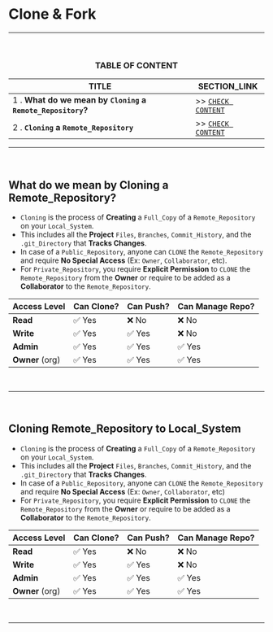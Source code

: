 # Clone & Fork
---
<br>
<div align="center">
 
### TABLE OF CONTENT
 
| TITLE                                                                                                           | SECTION_LINK                                                                                  |
|-----------------------------------------------------------------------------------------------------------------|-----------------------------------------------------------------------------------------------|
| 1 .  **What do we mean by `Cloning` a `Remote_Repository`?**                                                    | >> [` CHECK CONTENT `](#what-do-we-mean-by-cloning-a-remote_repository)                       |
| 2 .  **`Cloning` a `Remote_Repository`**                                                                        | >> [` CHECK CONTENT `](#cloning-remote_repository-to-local_system)                            |
</div>
 
---
<br>

## What do we mean by Cloning a Remote_Repository?
- `Cloning` is the process of **Creating** a `Full_Copy` of a `Remote_Repository` on your `Local_System`.
- This includes all the **Project** `Files`, `Branches`, `Commit_History`, and the `.git_Directory` that **Tracks Changes**.
- In case of a `Public_Repository`, anyone can `CLONE` the `Remote_Repository` and require **No Special Access** (Ex: `Owner`, `Collaborator`, etc).
- For `Private_Repository`, you require **Explicit Permission** to `CLONE` the `Remote_Repository` from the **Owner** or require to be added as a **Collaborator** to the `Remote_Repository`.<br>

|**Access Level** | **Can Clone?**  | **Can Push?** | **Can Manage Repo?** |
| --------------- | --------------- | ------------- | -------------------- |
|**Read**         | ✅ Yes         | ❌ No         | ❌ No               |
| **Write**       | ✅ Yes         | ✅ Yes        | ❌ No               |
| **Admin**       | ✅ Yes         | ✅ Yes        | ✅ Yes              | 
| **Owner** (org) | ✅ Yes         | ✅ Yes        | ✅ Yes              |
<br>

---
<br>

## Cloning Remote_Repository to Local_System
-  `Cloning` is the process of **Creating** a `Full_Copy` of a `Remote_Repository` on your `Local_System`.
-  This includes all the **Project** `Files`, `Branches`, `Commit_History`, and the `.git_Directory` that **Tracks Changes**.
-  In case of a `Public_Repository`, anyone can `CLONE` the `Remote_Repository` and require **No Special Access** (Ex: `Owner`, `Collaborator`, etc)
-  For `Private_Repository`, you require **Explicit Permission** to `CLONE` the `Remote_Repository` from the **Owner** or require to be added as a **Collaborator** to the `Remote_Repository`.<br>

|**Access Level** | **Can Clone?**  | **Can Push?** | **Can Manage Repo?** |
| --------------- | --------------- | ------------- | -------------------- |
|**Read**         | ✅ Yes         | ❌ No         | ❌ No               |
| **Write**       | ✅ Yes         | ✅ Yes        | ❌ No               |
| **Admin**       | ✅ Yes         | ✅ Yes        | ✅ Yes              | 
| **Owner** (org) | ✅ Yes         | ✅ Yes        | ✅ Yes              |
<br>

---
<br>


